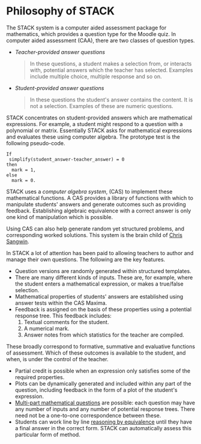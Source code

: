 # Philosophy of STACK

The STACK system is a computer aided assessment package for mathematics, which provides a question type for the Moodle quiz.  In computer aided assessment (CAA), there are two classes of question types.

*  *Teacher-provided answer questions*

   >  In these questions, a student makes a selection from, or interacts with, potential answers which the teacher has selected.
      Examples include multiple choice, multiple response and so on.

*  *Student-provided answer questions*

   >  In these questions the student's answer contains the content.
      It is not a selection. Examples of these are numeric questions.

STACK concentrates on student-provided answers which are mathematical expressions.
For example, a student might respond to a question with a polynomial or matrix.
Essentially STACK asks for mathematical expressions and evaluates these using computer algebra.
The prototype test is the following pseudo-code.

    If
     simplify(student_answer-teacher_answer) = 0
    then
      mark = 1,
    else
      mark = 0.

STACK uses a *computer algebra system*, (CAS) to implement these mathematical functions.
A CAS provides a library of functions with which to manipulate students' answers and generate outcomes such as providing feedback.
Establishing algebraic equivalence with a correct answer is only one kind of manipulation which is possible.

Using CAS can also help generate random yet structured problems, and corresponding worked solutions.
This system is the brain child of [Chris Sangwin](mailto:C.J.Sangwin@ed.ac.uk).

In STACK a lot of attention has been paid to allowing teachers to author and manage their own questions. The following are the key features.

* Question versions are randomly generated within structured templates.
* There are many different kinds of inputs. These are, for example, where the student enters a mathematical expression, or makes a true/false selection.
* Mathematical properties of students' answers are established using answer tests within the CAS Maxima.
* Feedback is assigned on the basis of these properties using a potential response tree. This feedback includes:
    1. Textual comments for the student.
    2. A numerical mark.
    3. Answer notes from which statistics for the teacher are compiled.

These broadly correspond to formative, summative and evaluative functions of assessment.  Which of these outcomes is available to the student, and when, is under the control of the teacher.

* Partial credit is possible when an expression only satisfies some of the required properties.
* Plots can be dynamically generated and included within any part of the question, including feedback in the form of a plot of the student's expression.
* [Multi-part mathematical questions](../Authoring/Authoring_quick_start_2.md) are possible:
  each question may have any number of inputs and any number of potential response trees.
  There need not be a one-to-one correspondence between these.
* Students can work line by line [reasoning by equivalence](../CAS/Equivalence_reasoning.md) until they have a final answer in the correct form.  STACK can automatically assess this particular form of method.



